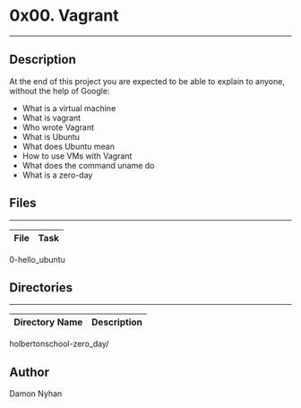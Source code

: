 # 0x00. Vagrant
---
## Description

At the end of this project you are expected to be able to explain to anyone,
without the help of Google:

* What is a virtual machine
* What is vagrant
* Who wrote Vagrant
* What is Ubuntu
* What does Ubuntu mean
* How to use VMs with Vagrant
* What does the command uname do
* What is a zero-day

## Files
---
File|Task
---|---

0-hello_ubuntu


## Directories
---
Directory Name | Description
---|---
holbertonschool-zero_day/ 



## Author
Damon Nyhan